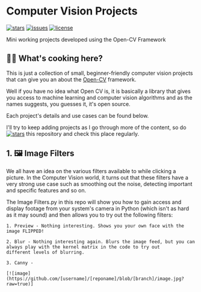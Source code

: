 # Computer Vision Projects

[![stars](https://custom-icon-badges.demolab.com/github/stars/DenverCoder1/custom-icon-badges?logo=star)](https://github.com/DenverCoder1/custom-icon-badges/stargazers "stars")
[![issues](https://custom-icon-badges.demolab.com/github/issues-raw/DenverCoder1/custom-icon-badges?logo=issue)](https://github.com/DenverCoder1/custom-icon-badges/issues "issues")
[![license](https://custom-icon-badges.demolab.com/github/license/denvercoder1/custom-icon-badges?logo=law&logoColor=white)](https://github.com/VijayV28/Computer-Vision-Projects/blob/main/LICENSE.md "license MIT")

Mini working projects developed using the Open-CV Framework

## 🧑‍🍳 What's cooking here?

This is just a collection of small, beginner-friendly computer vision projects that can give you an
about the [Open-CV](https://opencv.org/) framework.

Well if you have no idea what Open CV is, it is basically a library that gives you access to machine learning
and computer vision algorithms and as the names suggests, you guesses it, it's open source.

Each project's details and use cases can be found below.

I'll try to keep adding projects as I go through more of the content, so do [![stars](https://custom-icon-badges.demolab.com/github/stars/DenverCoder1/custom-icon-badges?logo=star)](https://github.com/VijayV28/Computer-Vision-Projects/stargazers "star") this repository and check this place regularly.

## 1. 🖼️ Image Filters

We all have an idea on the various filters available to while clicking a picture. In the Computer Vision world, it turns out that these filters have a very strong use case such as smoothing out the noise, detecting important and specific features and so on. 

The Image Filters.py in this repo will show you how to gain access and display footage from your system's camera in Python (which isn't as hard as it may sound) and then allows you to try out the following filters:

    1. Preview - Nothing interesting. Shows you your own face with the image FLIPPED!

    2. Blur - Nothing interesting again. Blurs the image feed, but you can always play with the kernel matrix in the code to try out       different levels of blurring.

    3. Canny - 

    [![image](https://github.com/[username]/[reponame]/blob/[branch]/image.jpg?raw=true)]